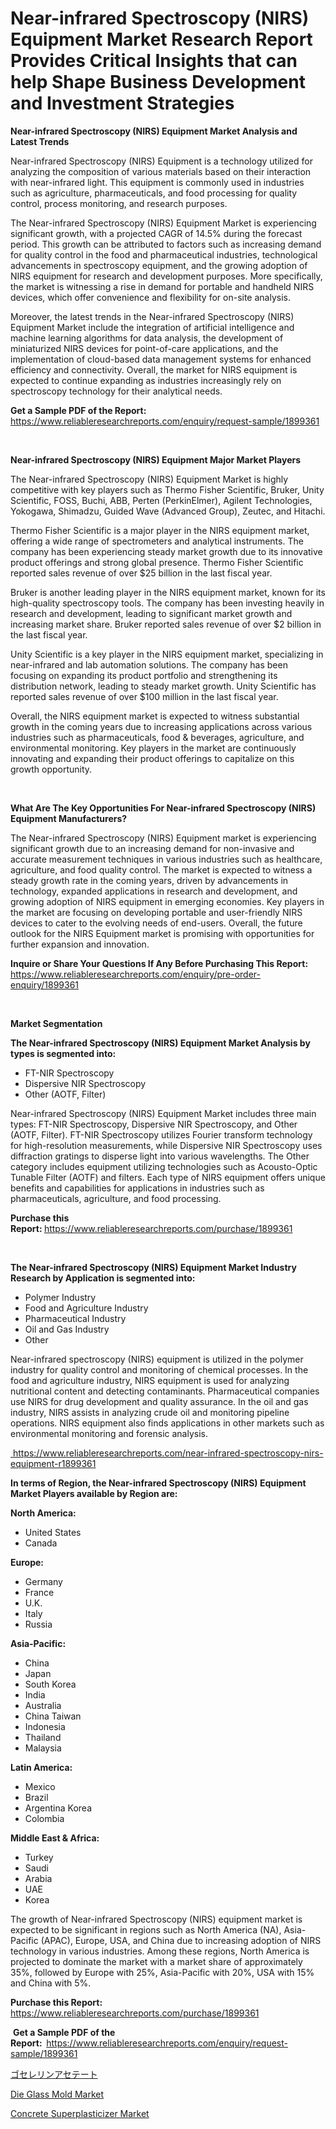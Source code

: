 <p><h1>Near-infrared Spectroscopy (NIRS) Equipment Market Research Report Provides Critical Insights that can help Shape Business Development and Investment Strategies</h1></p><p><strong>Near-infrared Spectroscopy (NIRS) Equipment Market Analysis and Latest Trends</strong></p>
<p><p>Near-infrared Spectroscopy (NIRS) Equipment is a technology utilized for analyzing the composition of various materials based on their interaction with near-infrared light. This equipment is commonly used in industries such as agriculture, pharmaceuticals, and food processing for quality control, process monitoring, and research purposes.</p><p>The Near-infrared Spectroscopy (NIRS) Equipment Market is experiencing significant growth, with a projected CAGR of 14.5% during the forecast period. This growth can be attributed to factors such as increasing demand for quality control in the food and pharmaceutical industries, technological advancements in spectroscopy equipment, and the growing adoption of NIRS equipment for research and development purposes. More specifically, the market is witnessing a rise in demand for portable and handheld NIRS devices, which offer convenience and flexibility for on-site analysis.</p><p>Moreover, the latest trends in the Near-infrared Spectroscopy (NIRS) Equipment Market include the integration of artificial intelligence and machine learning algorithms for data analysis, the development of miniaturized NIRS devices for point-of-care applications, and the implementation of cloud-based data management systems for enhanced efficiency and connectivity. Overall, the market for NIRS equipment is expected to continue expanding as industries increasingly rely on spectroscopy technology for their analytical needs.</p></p>
<p><strong>Get a Sample PDF of the Report:&nbsp;</strong> <a href="https://www.reliableresearchreports.com/enquiry/request-sample/1899361">https://www.reliableresearchreports.com/enquiry/request-sample/1899361</a></p>
<p>&nbsp;</p>
<p><strong>Near-infrared Spectroscopy (NIRS) Equipment Major Market Players</strong></p>
<p><p>The Near-infrared Spectroscopy (NIRS) Equipment Market is highly competitive with key players such as Thermo Fisher Scientific, Bruker, Unity Scientific, FOSS, Buchi, ABB, Perten (PerkinElmer), Agilent Technologies, Yokogawa, Shimadzu, Guided Wave (Advanced Group), Zeutec, and Hitachi. </p><p>Thermo Fisher Scientific is a major player in the NIRS equipment market, offering a wide range of spectrometers and analytical instruments. The company has been experiencing steady market growth due to its innovative product offerings and strong global presence. Thermo Fisher Scientific reported sales revenue of over $25 billion in the last fiscal year.</p><p>Bruker is another leading player in the NIRS equipment market, known for its high-quality spectroscopy tools. The company has been investing heavily in research and development, leading to significant market growth and increasing market share. Bruker reported sales revenue of over $2 billion in the last fiscal year.</p><p>Unity Scientific is a key player in the NIRS equipment market, specializing in near-infrared and lab automation solutions. The company has been focusing on expanding its product portfolio and strengthening its distribution network, leading to steady market growth. Unity Scientific has reported sales revenue of over $100 million in the last fiscal year.</p><p>Overall, the NIRS equipment market is expected to witness substantial growth in the coming years due to increasing applications across various industries such as pharmaceuticals, food & beverages, agriculture, and environmental monitoring. Key players in the market are continuously innovating and expanding their product offerings to capitalize on this growth opportunity.</p></p>
<p>&nbsp;</p>
<p><strong>What Are The Key Opportunities For Near-infrared Spectroscopy (NIRS) Equipment Manufacturers?</strong></p>
<p><p>The Near-infrared Spectroscopy (NIRS) Equipment market is experiencing significant growth due to an increasing demand for non-invasive and accurate measurement techniques in various industries such as healthcare, agriculture, and food quality control. The market is expected to witness a steady growth rate in the coming years, driven by advancements in technology, expanded applications in research and development, and growing adoption of NIRS equipment in emerging economies. Key players in the market are focusing on developing portable and user-friendly NIRS devices to cater to the evolving needs of end-users. Overall, the future outlook for the NIRS Equipment market is promising with opportunities for further expansion and innovation.</p></p>
<p><strong>Inquire or Share Your Questions If Any Before Purchasing This Report:</strong> <a href="https://www.reliableresearchreports.com/enquiry/pre-order-enquiry/1899361">https://www.reliableresearchreports.com/enquiry/pre-order-enquiry/1899361</a></p>
<p>&nbsp;</p>
<p><strong>Market Segmentation</strong></p>
<p><strong>The Near-infrared Spectroscopy (NIRS) Equipment Market Analysis by types is segmented into:</strong></p>
<p><ul><li>FT-NIR Spectroscopy</li><li>Dispersive NIR Spectroscopy</li><li>Other (AOTF, Filter)</li></ul></p>
<p><p>Near-infrared Spectroscopy (NIRS) Equipment Market includes three main types: FT-NIR Spectroscopy, Dispersive NIR Spectroscopy, and Other (AOTF, Filter). FT-NIR Spectroscopy utilizes Fourier transform technology for high-resolution measurements, while Dispersive NIR Spectroscopy uses diffraction gratings to disperse light into various wavelengths. The Other category includes equipment utilizing technologies such as Acousto-Optic Tunable Filter (AOTF) and filters. Each type of NIRS equipment offers unique benefits and capabilities for applications in industries such as pharmaceuticals, agriculture, and food processing.</p></p>
<p><strong>Purchase this Report:&nbsp;</strong><a href="https://www.reliableresearchreports.com/purchase/1899361">https://www.reliableresearchreports.com/purchase/1899361</a></p>
<p>&nbsp;</p>
<p><strong>The Near-infrared Spectroscopy (NIRS) Equipment Market Industry Research by Application is segmented into:</strong></p>
<p><ul><li>Polymer Industry</li><li>Food and Agriculture Industry</li><li>Pharmaceutical Industry</li><li>Oil and Gas Industry</li><li>Other</li></ul></p>
<p><p>Near-infrared spectroscopy (NIRS) equipment is utilized in the polymer industry for quality control and monitoring of chemical processes. In the food and agriculture industry, NIRS equipment is used for analyzing nutritional content and detecting contaminants. Pharmaceutical companies use NIRS for drug development and quality assurance. In the oil and gas industry, NIRS assists in analyzing crude oil and monitoring pipeline operations. NIRS equipment also finds applications in other markets such as environmental monitoring and forensic analysis.</p></p>
<p><a href="https://www.reliableresearchreports.com/near-infrared-spectroscopy-nirs-equipment-r1899361">&nbsp;https://www.reliableresearchreports.com/near-infrared-spectroscopy-nirs-equipment-r1899361</a></p>
<p><strong>In terms of Region, the Near-infrared Spectroscopy (NIRS) Equipment Market Players available by Region are:</strong></p>
<p>
    <p> <strong> North America: </strong>
        <ul>
            <li>United States</li>
            <li>Canada</li>
        </ul>
        </p> 
    <p> <strong> Europe: </strong>
        <ul>
            <li>Germany</li>
            <li>France</li>
            <li>U.K.</li>
            <li>Italy</li>
            <li>Russia</li>
        </ul>
        </p> 
    <p> <strong> Asia-Pacific: </strong>
        <ul>
            <li>China</li>
            <li>Japan</li>
            <li>South Korea</li>
            <li>India</li>
            <li>Australia</li>
            <li>China Taiwan</li>
            <li>Indonesia</li>
            <li>Thailand</li>
            <li>Malaysia</li>
        </ul>
        </p> 
    <p> <strong> Latin America: </strong>
        <ul>
            <li>Mexico</li>
            <li>Brazil</li>
            <li>Argentina Korea</li>
            <li>Colombia</li>
        </ul>
        </p> 
    <p> <strong> Middle East & Africa: </strong>
        <ul>
            <li>Turkey</li>
            <li>Saudi</li>
            <li>Arabia</li>
            <li>UAE</li>
            <li>Korea</li>
        </ul>
    </p>
    </p>
<p><p>The growth of Near-infrared Spectroscopy (NIRS) equipment market is expected to be significant in regions such as North America (NA), Asia-Pacific (APAC), Europe, USA, and China due to increasing adoption of NIRS technology in various industries. Among these regions, North America is projected to dominate the market with a market share of approximately 35%, followed by Europe with 25%, Asia-Pacific with 20%, USA with 15% and China with 5%.</p></p>
<p><strong>Purchase this Report: </strong><a href="https://www.reliableresearchreports.com/purchase/1899361">https://www.reliableresearchreports.com/purchase/1899361</a></p>
<p>&nbsp;<strong>Get a Sample PDF of the Report:&nbsp;&nbsp;</strong><a href="https://www.reliableresearchreports.com/enquiry/request-sample/1899361">https://www.reliableresearchreports.com/enquiry/request-sample/1899361</a></p>
<p><strong></strong></p>
<p><p><a href="https://github.com/mares423/Market-Research-Report-List-1/blob/main/255185544774.md">ゴセレリンアセテート</a></p><p><a href="https://github.com/okotobwrhuteie/Market-Research-Report-List-2/blob/main/die-glass-mold-market.md">Die Glass Mold Market</a></p><p><a href="https://issuu.com/reportprime-2/docs/concrete-superplasticizer-market-size-2030.pptx">Concrete Superplasticizer Market</a></p></p>